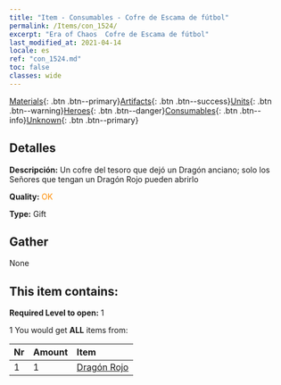 ```yaml
---
title: "Item - Consumables - Cofre de Escama de fútbol"
permalink: /Items/con_1524/
excerpt: "Era of Chaos  Cofre de Escama de fútbol"
last_modified_at: 2021-04-14
locale: es
ref: "con_1524.md"
toc: false
classes: wide
---
```

 [Materials](/es/Items/){: .btn .btn--primary}[Artifacts](/es/Items/Artifacts/){: .btn .btn--success}[Units](/es/Items/Units/){: .btn .btn--warning}[Heroes](/es/Items/Heroes/){: .btn .btn--danger}[Consumables](/es/Items/Consumables/){: .btn .btn--info}[Unknown](/es/Items/Unknown/){: .btn .btn--primary}

## Detalles
 **Descripción:** Un cofre del tesoro que dejó un Dragón anciano; solo los Señores que tengan un Dragón Rojo pueden abrirlo

 **Quality:** <span style="color: #FF8C00">OK</span>

 **Type:** Gift

## Gather

  None

## This item contains:

 **Required Level to open:** 1

 1 You would get **ALL** items  from:

  | Nr | Amount |     Item    |
  |:---|:-------|:------------|
  | 1 | 1 | [Dragón Rojo](/es/Items/unt_251/) | 
